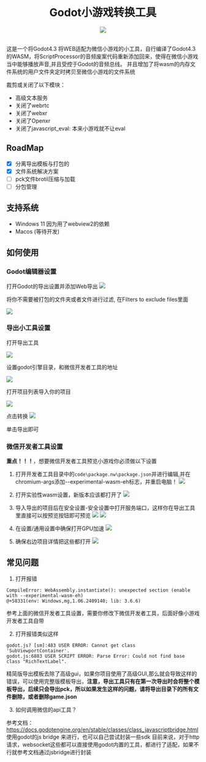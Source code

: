 <div align="center">
  <h1>Godot小游戏转换工具</h1>
  <img src="./assets/logo.svg"></img>
</div>
<br/>

这是一个将Godot4.3 将WEB适配为微信小游戏的小工具，自行编译了Godot4.3的WASM，将ScriptProcessor的音频废案代码重新添加回来，使得在微信小游戏当中能够播放声音,并且受控于Godot的音频总线。
并且增加了将wasm的内存文件系统的用户文件夹定时拷贝至微信小游戏的文件系统

裁剪或关闭了以下模块：

- 高级文本服务
- 关闭了webrtc
- 关闭了webxr
- 关闭了Openxr
- 关闭了javascript_eval: 本来小游戏就不让eval

## RoadMap

- [x] 分离导出模板与打包的
- [x] 文件系统解决方案
- [ ] pck文件brotil压缩与加载
- [ ] 分包管理

## 支持系统

- Windows 11 因为用了webview2的依赖
- Macos (等待开发)

## 如何使用

### Godot编辑器设置

打开Godot的导出设置并添加Web导出
![](./pictures/godot1.png)

将你不需要被打包的文件夹或者文件进行过滤, 在Filters to exclude files里面

![](./pictures/godot2.png)

### 导出小工具设置

打开导出工具

![](./pictures/tools1.png)

设置godot引擎目录，和微信开发者工具的地址

![](./pictures/tools2.png)

打开项目列表导入你的项目

![](./pictures/tools3.png)

点击转换
![](./pictures/tools4.png)

单击导出即可

### 微信开发者工具设置

**重点！！！**，想要微信开发者工具预览小游戏你必须做以下设置

1. 打开开发者工具目录中的`code\package.nw\package.json`并进行编辑,并在chromium-args添加--experimental-wasm-eh标志，并重启电脑！
   ![](./pictures/package.json.png)
2. 打开实验性wasm设置，新版本应该都打开了
   ![](./pictures/wasm_exper.png)

3. 导入导出的项目后在安全设置-安全设置中打开服务端口，这样你在导出工具里直接可以按预览按钮即可预览
   ![](./pictures/wechat.png)
   ![](./pictures/wechat2.png)

4. 在设置/通用设置中确保打开GPU加速
   ![](./pictures/wechat3.png)

5. 确保右边项目详情把这些都打开
   ![](./pictures/wchat4.png)

## 常见问题

1. 打开报错

```
CompileError: WebAssembly.instantiate(): unexpected section (enable with --experimental-wasm-eh)
@+58331(env: Windows,mg,1.06.2409140; lib: 3.6.6)
```

参考上面的微信开发者工具设置，需要你修改下微信开发者工具，后面好像小游戏开发者工具自带

2. 打开报错类似这样

```
godot.js? [sm]:483 USER ERROR: Cannot get class 'SubViewportContainer'.
godot.js:6883 USER SCRIPT ERROR: Parse Error: Could not find base class "RichTextLabel".
```

精简版导出模板去除了高级gui，如果你项目使用了高级GUI,那么就会导致这样的错误，可以使用完整版模板导出，**注意，导出工具只有在第一次导出时会将整个模板导出，后续只会导出pck，所以如果发生这样的问题，请将导出目录下的所有文件删除，或者删除game.json**

3. 如何调用微信的api工具？

参考文档：https://docs.godotengine.org/en/stable/classes/class_javascriptbridge.html 使用godot的js bridge 来进行，也可以自己尝试封装一些sdk
目前来说，对于http请求，websocket这些都可以直接使用godot内置的工具，都进行了适配，如果不行就参考文档通过jsbridge进行封装

